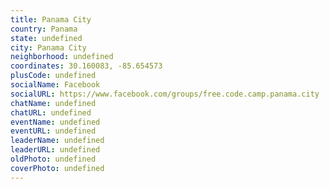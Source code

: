 ```yaml
---
title: Panama City
country: Panama
state: undefined
city: Panama City
neighborhood: undefined
coordinates: 30.160083, -85.654573
plusCode: undefined
socialName: Facebook
socialURL: https://www.facebook.com/groups/free.code.camp.panama.city
chatName: undefined
chatURL: undefined
eventName: undefined
eventURL: undefined
leaderName: undefined
leaderURL: undefined
oldPhoto: undefined
coverPhoto: undefined
---
```

